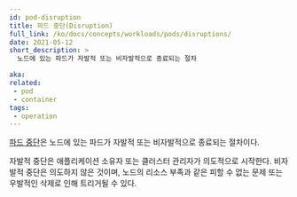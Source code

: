 ```yaml
---
id: pod-disruption
title: 파드 중단(Disruption)
full_link: /ko/docs/concepts/workloads/pods/disruptions/
date: 2021-05-12
short_description: >
  노드에 있는 파드가 자발적 또는 비자발적으로 종료되는 절차

aka:
related:
 - pod
 - container
tags:
 - operation
---
```


[파드 중단](/ko/docs/concepts/workloads/pods/disruptions/)은 노드에 있는 파드가 자발적 또는 비자발적으로 종료되는 절차이다.

자발적 중단은 애플리케이션 소유자 또는 클러스터 관리자가 의도적으로 시작한다. 비자발적 중단은 의도하지 않은 것이며, 노드의 리소스 부족과 같은 피할 수 없는 문제 또는 우발적인 삭제로 인해 트리거될 수 있다.
